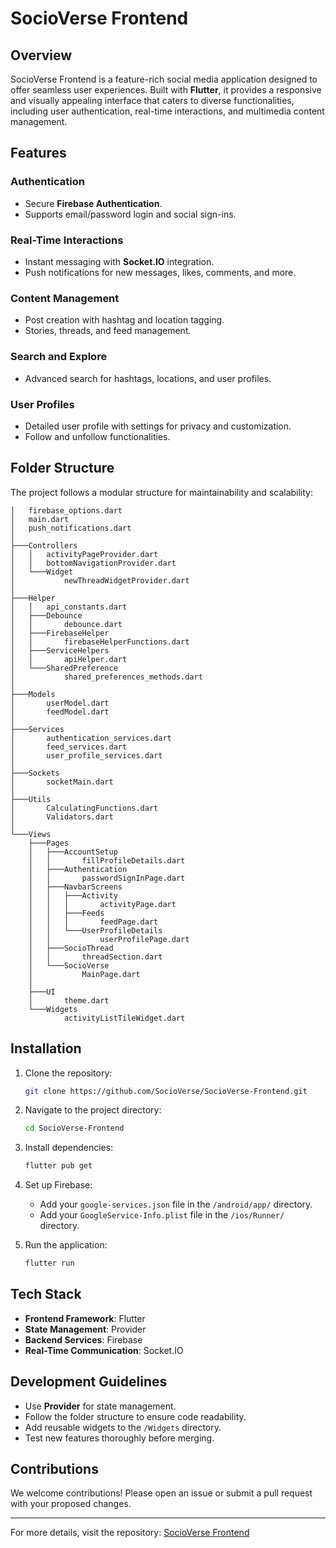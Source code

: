
# SocioVerse Frontend

## Overview
SocioVerse Frontend is a feature-rich social media application designed to offer seamless user experiences. Built with **Flutter**, it provides a responsive and visually appealing interface that caters to diverse functionalities, including user authentication, real-time interactions, and multimedia content management.

## Features

### Authentication
- Secure **Firebase Authentication**.
- Supports email/password login and social sign-ins.

### Real-Time Interactions
- Instant messaging with **Socket.IO** integration.
- Push notifications for new messages, likes, comments, and more.

### Content Management
- Post creation with hashtag and location tagging.
- Stories, threads, and feed management.

### Search and Explore
- Advanced search for hashtags, locations, and user profiles.

### User Profiles
- Detailed user profile with settings for privacy and customization.
- Follow and unfollow functionalities.

## Folder Structure
The project follows a modular structure for maintainability and scalability:

```
│   firebase_options.dart
│   main.dart
│   push_notifications.dart
│
├───Controllers
│   │   activityPageProvider.dart
│   │   bottomNavigationProvider.dart
│   └───Widget
│           newThreadWidgetProvider.dart
│
├───Helper
│   │   api_constants.dart
│   ├───Debounce
│   │       debounce.dart
│   ├───FirebaseHelper
│   │       firebaseHelperFunctions.dart
│   ├───ServiceHelpers
│   │       apiHelper.dart
│   └───SharedPreference
│           shared_preferences_methods.dart
│
├───Models
│       userModel.dart
│       feedModel.dart
│
├───Services
│       authentication_services.dart
│       feed_services.dart
│       user_profile_services.dart
│
├───Sockets
│       socketMain.dart
│
├───Utils
│       CalculatingFunctions.dart
│       Validators.dart
│
└───Views
    ├───Pages
    │   ├───AccountSetup
    │   │       fillProfileDetails.dart
    │   ├───Authentication
    │   │       passwordSignInPage.dart
    │   ├───NavbarScreens
    │   │   ├───Activity
    │   │   │       activityPage.dart
    │   │   ├───Feeds
    │   │   │       feedPage.dart
    │   │   └───UserProfileDetails
    │   │           userProfilePage.dart
    │   ├───SocioThread
    │   │       threadSection.dart
    │   └───SocioVerse
    │           MainPage.dart
    │
    ├───UI
    │       theme.dart
    └───Widgets
            activityListTileWidget.dart
```

## Installation

1. Clone the repository:
   ```bash
   git clone https://github.com/SocioVerse/SocioVerse-Frontend.git
   ```

2. Navigate to the project directory:
   ```bash
   cd SocioVerse-Frontend
   ```

3. Install dependencies:
   ```bash
   flutter pub get
   ```

4. Set up Firebase:
   - Add your `google-services.json` file in the `/android/app/` directory.
   - Add your `GoogleService-Info.plist` file in the `/ios/Runner/` directory.

5. Run the application:
   ```bash
   flutter run
   ```

## Tech Stack

- **Frontend Framework**: Flutter
- **State Management**: Provider
- **Backend Services**: Firebase
- **Real-Time Communication**: Socket.IO

## Development Guidelines

- Use **Provider** for state management.
- Follow the folder structure to ensure code readability.
- Add reusable widgets to the `/Widgets` directory.
- Test new features thoroughly before merging.


## Contributions
We welcome contributions! Please open an issue or submit a pull request with your proposed changes.

---

For more details, visit the repository: [SocioVerse Frontend](https://github.com/SocioVerse/SocioVerse-Frontend)
